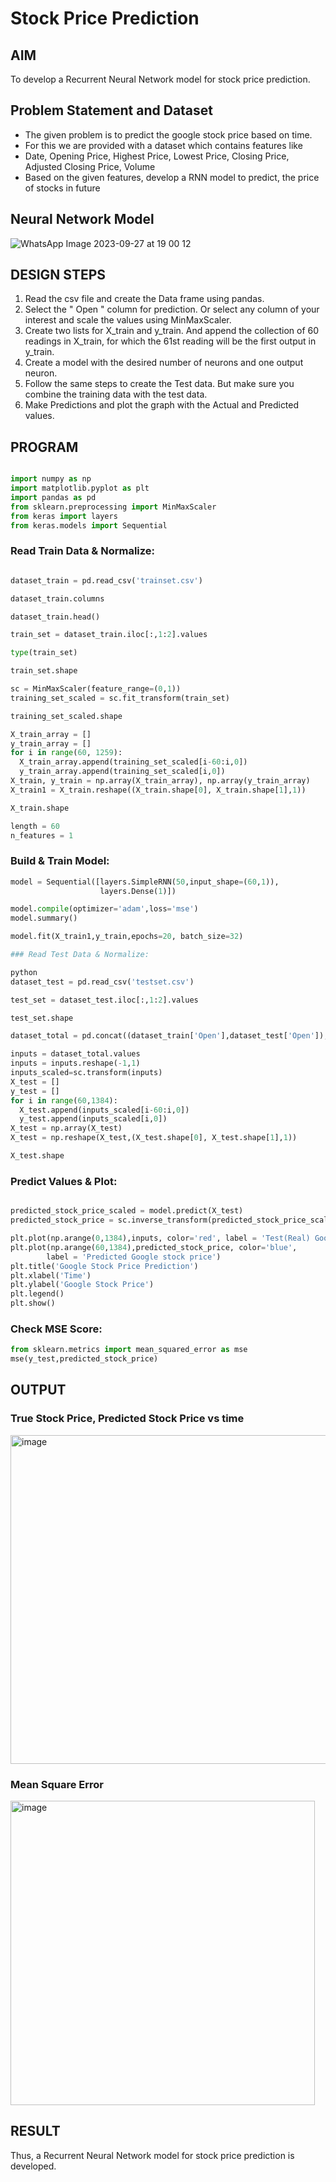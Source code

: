 # Stock Price Prediction

## AIM

To develop a Recurrent Neural Network model for stock price prediction.

## Problem Statement and Dataset

* The given problem is to predict the google stock price based on time.
* For this we are provided with a dataset which contains features like
* Date, Opening Price, Highest Price, Lowest Price, Closing Price, Adjusted Closing Price, Volume
* Based on the given features, develop a RNN model to predict, the price of stocks in future

## Neural Network Model

![WhatsApp Image 2023-09-27 at 19 00 12](https://github.com/Monisha-11/rnn-stock-price-prediction/assets/93427240/f80babe0-7818-4eab-97d3-601e437d357c)



## DESIGN STEPS

1) Read the csv file and create the Data frame using pandas.
2) Select the " Open " column for prediction. Or select any column of your interest and scale the values using MinMaxScaler.
3) Create two lists for X_train and y_train. And append the collection of 60 readings in X_train, for which the 61st reading will be the first output in y_train.
4) Create a model with the desired number of neurons and one output neuron.
5) Follow the same steps to create the Test data. But make sure you combine the training data with the test data.
6) Make Predictions and plot the graph with the Actual and Predicted values.

## PROGRAM

```python

import numpy as np
import matplotlib.pyplot as plt
import pandas as pd
from sklearn.preprocessing import MinMaxScaler
from keras import layers
from keras.models import Sequential
```
### Read Train Data & Normalize:

```python

dataset_train = pd.read_csv('trainset.csv')

dataset_train.columns

dataset_train.head()

train_set = dataset_train.iloc[:,1:2].values

type(train_set)

train_set.shape

sc = MinMaxScaler(feature_range=(0,1))
training_set_scaled = sc.fit_transform(train_set)

training_set_scaled.shape

X_train_array = []
y_train_array = []
for i in range(60, 1259):
  X_train_array.append(training_set_scaled[i-60:i,0])
  y_train_array.append(training_set_scaled[i,0])
X_train, y_train = np.array(X_train_array), np.array(y_train_array)
X_train1 = X_train.reshape((X_train.shape[0], X_train.shape[1],1))

X_train.shape

length = 60
n_features = 1
```
### Build & Train Model:

```python
model = Sequential([layers.SimpleRNN(50,input_shape=(60,1)),
                    layers.Dense(1)])

model.compile(optimizer='adam',loss='mse')
model.summary()

model.fit(X_train1,y_train,epochs=20, batch_size=32)

### Read Test Data & Normalize:

python
dataset_test = pd.read_csv('testset.csv')

test_set = dataset_test.iloc[:,1:2].values

test_set.shape

dataset_total = pd.concat((dataset_train['Open'],dataset_test['Open']),axis=0)

inputs = dataset_total.values
inputs = inputs.reshape(-1,1)
inputs_scaled=sc.transform(inputs)
X_test = []
y_test = []
for i in range(60,1384):
  X_test.append(inputs_scaled[i-60:i,0])
  y_test.append(inputs_scaled[i,0])
X_test = np.array(X_test)
X_test = np.reshape(X_test,(X_test.shape[0], X_test.shape[1],1))

X_test.shape
```

### Predict Values & Plot:

```python

predicted_stock_price_scaled = model.predict(X_test)
predicted_stock_price = sc.inverse_transform(predicted_stock_price_scaled)

plt.plot(np.arange(0,1384),inputs, color='red', label = 'Test(Real) Google stock price')
plt.plot(np.arange(60,1384),predicted_stock_price, color='blue', 
		label = 'Predicted Google stock price')
plt.title('Google Stock Price Prediction')
plt.xlabel('Time')
plt.ylabel('Google Stock Price')
plt.legend()
plt.show()

```
### Check MSE Score:
```python
from sklearn.metrics import mean_squared_error as mse
mse(y_test,predicted_stock_price)
```

## OUTPUT

### True Stock Price, Predicted Stock Price vs time

<img width="526" alt="image" src="https://github.com/Monisha-11/rnn-stock-price-prediction/assets/93427240/7fe08c59-28bb-423d-b4ad-43e1e4a59917">


### Mean Square Error

<img width="487" alt="image" src="https://github.com/Monisha-11/rnn-stock-price-prediction/assets/93427240/2847eaf6-9546-4b3a-9bce-a71a0a9cda2b">


## RESULT

Thus, a Recurrent Neural Network model for stock price prediction is developed.
